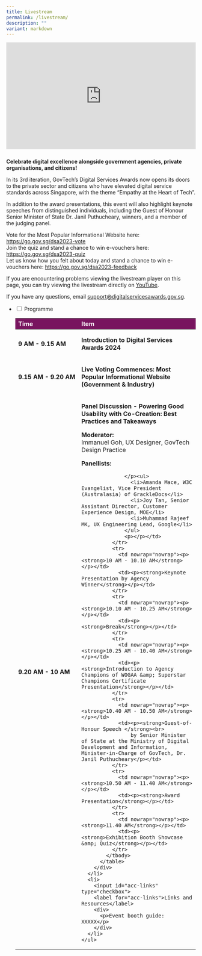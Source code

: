 ```yaml
---
title: Livestream
permalink: /livestream/
description: ""
variant: markdown
---
```

<style type="text/css">
.content h4 {
    color: #B41E8E;
    font-weight: 700;
}
a.bp-button {
    text-decoration: none;
    font-weight: 600;
}
a.bp-button:hover {
    text-decoration: underline;
}
.video-wrapper {
    position: relative;
    overflow: hidden;
    width: 100%;
    padding-top: 56.25%; /* 16:9 Aspect Ratio (divide 9 by 16 = 0.5625) */
    margin-bottom:1.5rem;
}
/* Then style the iframe to fit in the container div with full height and width */
.responsive-iframe {
    position: absolute;
    top: 0;
    left: 0;
    bottom: 0;
    right: 0;
    width: 100%;
    height: 100%;
}
.content ul > li:last-child, .content ol > li, .content ul > li {
    margin: 0;
}
.content p, .content li, .content center {
    margin-top: 0;
    font-size: 1rem;
    line-height: 1.5;
}
.content td ul > li:last-child {
    margin-bottom: 1rem;
}
ul.jekyllcodex_accordion>li>label::before {
    line-height: 2rem;
}
table#award_cat th {
    background: #78145F;
    color: #fff;
    font-weight: 700;
}
</style>
<div class="video-wrapper">
  <iframe allowfullscreen="true" allow="accelerometer; autoplay; clipboard-write; encrypted-media; gyroscope; picture-in-picture; web-share" frameborder="0" title="YouTube video player" src="https://www.youtube.com/embed/jfKfPfyJRdk?si=J5BcppFxGX9ak15V" class="responsive-iframe"></iframe>
</div>
<div class="row has-text-left">
  <div class="col is-12">
    <p><strong>Celebrate digital excellence alongside government agencies, private organisations, and citizens!</strong></p>
    <p>In its 3rd iteration, GovTech’s Digital Services Awards now opens its doors to the private sector and citizens who have elevated digital service standards across Singapore, with the theme “Empathy at the Heart of Tech”.</p>
    <p>In addition to the award presentations, this event will also highlight keynote speeches from distinguished individuals, including the Guest of Honour Senior Minister of State Dr. Janil Puthucheary, winners, and a member of the judging panel.</p>
    <p>Vote for the Most Popular Informational Website here: <a target="_blank" title="Link to vote for most popular website" href="https://go.gov.sg/dsa2023-vote">https://go.gov.sg/dsa2023-vote</a><br>
      Join the quiz and stand a chance to win e-vouchers here: <a target="_blank" title="Link to join quiz" href="https://go.gov.sg/dsa2023-quiz">https://go.gov.sg/dsa2023-quiz</a> <br>
      Let us know how you felt about today and stand a chance to win e-vouchers here: <a target="_blank" title="Link to let us know how you felt about today" href="https://go.gov.sg/dsa2023-feedback">https://go.gov.sg/dsa2023-feedback</a></p>
    <p>If you are encountering problems viewing the livestream player on this page, you can try viewing the livestream directly on <a target="_blank" title="Link to Youtube" href="https://go.gov.sg/dsa2023-publiclivestreamyt">YouTube</a>.</p>
    <p>If you have any questions, email <a target="_blank" href="mailto:support@digitalservicesawards.gov.sg"><u>support@digitalservicesawards.gov.sg</u></a>.</p>
    <ul class="jekyllcodex_accordion">
      <li>
        <input id="acc-agenda" type="checkbox">
        <label for="acc-agenda">Programme</label>
        <div>
          <table id="award_cat" style="text-align: left;" cellpadding="0" cellspacing="0" border="0" width="100%">
            <thead>
              <tr>
                <th scope="col" nowrap="nowrap">Time</th>
                <th scope="col">Item</th>
              </tr>
            </thead>
            <tbody>
              <tr>
                <td nowrap="nowrap"><p><strong>9 AM - 9.15 AM</strong></p></td>
                <td><p><strong>Introduction to Digital Services Awards 2024</strong></p></td>
              </tr>
              <tr>
                <td nowrap="nowrap"><p><strong>9.15 AM - 9.20 AM</strong></p></td>
                <td><p><strong>Live Voting Commences: Most Popular Informational Website (Government &amp; Industry)</strong></p></td>
              </tr>
              <tr>
                <td nowrap="nowrap"><p><strong>9.20 AM - 10 AM</strong></p></td>
                <td><p><strong>Panel Discussion - Powering Good Usability with Co-Creation: Best Practices and Takeaways</strong></p>
                  <p><strong>Moderator:</strong><br>
                    Immanuel Goh, UX Designer, GovTech Design Practice </p>
                  <p><strong>Panellists:</strong>
                  
                  </p><ul>
                    <li>Amanda Mace, W3C Evangelist, Vice President (Australasia) of GrackleDocs</li>
                    <li>Joy Tan, Senior Assistant Director, Customer Experience Design, MOE</li>
                    <li>Muhammad Rajeef MK, UX Engineering Lead, Google</li>
                  </ul>
                  <p></p></td>
              </tr>
              <tr>
                <td nowrap="nowrap"><p><strong>10 AM - 10.10 AM</strong></p></td>
                <td><p><strong>Keynote Presentation by Agency Winner</strong></p></td>
              </tr>
              <tr>
                <td nowrap="nowrap"><p><strong>10.10 AM - 10.25 AM</strong></p></td>
                <td><p><strong>Break</strong></p></td>
              </tr>
              <tr>
                <td nowrap="nowrap"><p><strong>10.25 AM - 10.40 AM</strong></p></td>
                <td><p><strong>Introduction to Agency Champions of WOGAA &amp; Superstar Champions Certificate Presentation</strong></p></td>
              </tr>
              <tr>
                <td nowrap="nowrap"><p><strong>10.40 AM - 10.50 AM</strong></p></td>
                <td><p><strong>Guest-of-Honour Speech </strong><br>
                    by Senior Minister of State at the Ministry of Digital Development and Information, Minister-in-Charge of GovTech, Dr. Janil Puthucheary</p></td>
              </tr>
              <tr>
                <td nowrap="nowrap"><p><strong>10.50 AM - 11.40 AM</strong></p></td>
                <td><p><strong>Award Presentation</strong></p></td>
              </tr>
              <tr>
                <td nowrap="nowrap"><p><strong>11.40 AM</strong></p></td>
                <td><p><strong>Exhibition Booth Showcase &amp; Quiz</strong></p></td>
              </tr>
            </tbody>
          </table>
        </div>
      </li>
      <li>
        <input id="acc-links" type="checkbox">
        <label for="acc-links">Links and Resources</label>
        <div>
          <p>Event booth guide: XXXXX</p>
        </div>
      </li>
    </ul>
  </div>
</div>